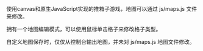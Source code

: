 

使用canvas和原生JavaScript实现的推箱子游戏，地图可以通过 js/maps.js 文件来修改。

拥有一个地图编辑模式，可以使用鼠标单击格子来修改格子类型。

自定义地图保存时，仅仅从控制台输出地图，并未对 js/maps.js 地图文件修改。
